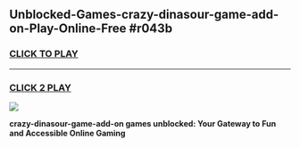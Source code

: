 
## Unblocked-Games-crazy-dinasour-game-add-on-Play-Online-Free #r043b
<h3>
<a href="https://us.freeplayer.one?title=crazy-dinasour-game-add-on&ref=10M">CLICK TO PLAY</a></h3>
<hr>

<h3>
<a href="https://us.freeplayer.one?title=crazy-dinasour-game-add-on&ref=10M">CLICK 2 PLAY</a>
  
</h3>

<a href="https://us.freeplayer.one?title=crazy-dinasour-game-add-on&ref=10M"><img src="https://clearcache.store/games.png"></a>


**crazy-dinasour-game-add-on games unblocked: Your Gateway to Fun and Accessible Online Gaming**
